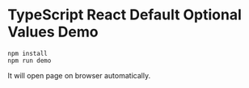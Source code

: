 TypeScript React Default Optional Values Demo
=============================================



```
npm install
npm run demo
```

It will open page on browser automatically.
